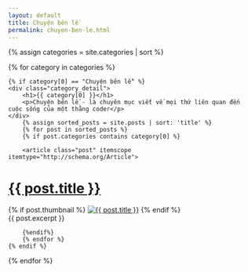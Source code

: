 ```yaml
---
layout: default
title: Chuyện bên lề
permalink: chuyen-ben-le.html
---
```



{% assign categories = site.categories | sort %}
<div id="index">

{% for category in categories %}

	{% if category[0] == "Chuyện bên lề" %}
	<div class="category_detail">
		<h1>{{ category[0] }}</h1>
		<p>Chuyện bên lề - là chuyên mục viết về mọi thứ liên quan đến cuộc sống của một thằng coder</p>
	</div>
		{% assign sorted_posts = site.posts | sort: 'title' %}
		{% for post in sorted_posts %}
		{% if post.categories contains category[0] %}

		<article class="post" itemscope itemtype="http://schema.org/Article">
  <h1 itemprop="name"><a href="{{ post.url }}" title="{{ post.title }}" >{{ post.title }}</a></h1>
  {% if post.thumbnail %}
  <a href="{{ post.url }}"><img src="{{ site.baseurl }}images/{{ post.thumbnail }}" alt="{{ post.title }}" class="post_thumbnail"></a>
  {% endif %}
  <div class="excerpt" itemprop="description">
    {{ post.excerpt }}
  </div>
  <div class="clear"></div>
</article>

		{%endif%}
		{% endfor %}
	{% endif %}

{% endfor %}
</div>

